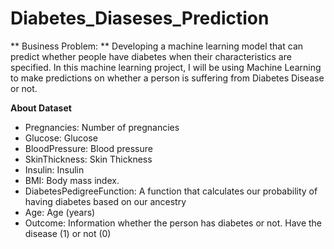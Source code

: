 # Diabetes_Diaseses_Prediction
** Business Problem: **  Developing a machine learning model that can predict whether people have diabetes when their characteristics are specified. In this machine learning project, I will be using Machine Learning to make predictions on whether a person is suffering from Diabetes Disease or not.

**About Dataset**
* Pregnancies: Number of pregnancies
* Glucose: Glucose
* BloodPressure: Blood pressure
* SkinThickness: Skin Thickness
* Insulin: Insulin
* BMI: Body mass index.
* DiabetesPedigreeFunction: A function that calculates our probability of having diabetes based on our ancestry
* Age: Age (years)
* Outcome: Information whether the person has diabetes or not. Have the disease (1) or not (0)
